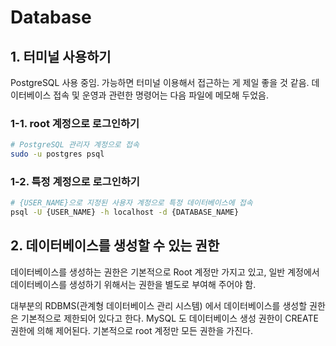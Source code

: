 # Database

## 1. 터미널 사용하기
PostgreSQL 사용 중임. 가능하면 터미널 이용해서 접근하는 게 제일 좋을 것 같음. 데이터베이스 접속 및 운영과 관련한 명령어는 다음 파일에 메모해 두었음.

### 1-1. root 계정으로 로그인하기
```bash
# PostgreSQL 관리자 계정으로 접속
sudo -u postgres psql
```

### 1-2. 특정 계정으로 로그인하기
```bash
# {USER_NAME}으로 지정된 사용자 계정으로 특정 데이터베이스에 접속
psql -U {USER_NAME} -h localhost -d {DATABASE_NAME}  
```

## 2. 데이터베이스를 생성할 수 있는 권한
데이터베이스를 생성하는 권한은 기본적으로 Root 계정만 가지고 있고, 일반 계정에서 데이터베이스를 생성하기 위해서는 권한을 별도로 부여해 주어야 함.

대부분의 RDBMS(관계형 데이터베이스 관리 시스템) 에서 데이터베이스를 생성할 권한은 기본적으로 제한되어 있다고 한다. MySQL 도 데이터베이스 생성 권한이 CREATE 권한에 의해 제어된다. 기본적으로 root 계정만 모든 권한을 가진다.